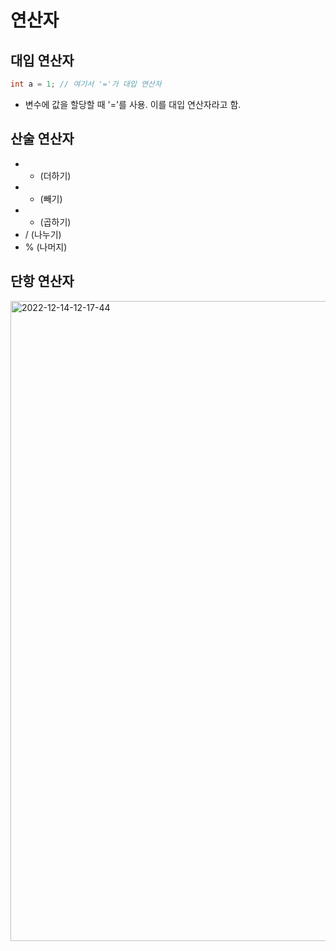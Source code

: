# 연산자

## 대입 연산자

```java
int a = 1; // 여기서 '='가 대입 연산자
```

- 변수에 값을 할당할 때 '='를 사용. 이를 대입 연산자라고 함.

## 산술 연산자

- - (더하기)
- - (빼기)
- - (곱하기)
- / (나누기)
- % (나머지)

## 단항 연산자

<img width="1024" src="https://velog.velcdn.com/images/elma98/post/d9196b26-13b9-4be8-9a0a-58463fdb7d7b/image.png" alt="2022-12-14-12-17-44">
